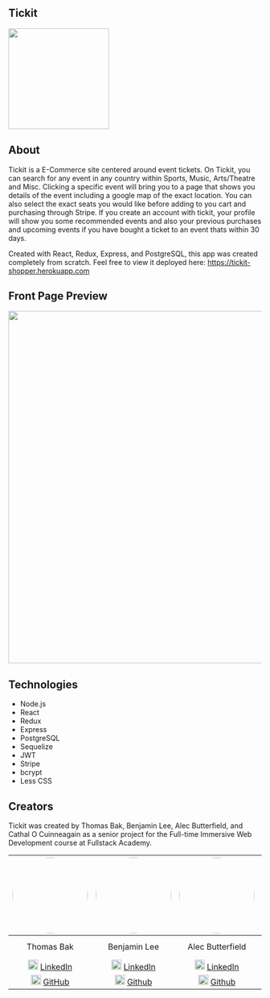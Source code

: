 ## Tickit

<img style='width: 200px' src='https://imgur.com/oedMwNs'>



## About

Tickit is a E-Commerce site centered around event tickets. On Tickit, you can search for any event in any country within Sports, Music, Arts/Theatre and Misc. Clicking a specific event will bring you to a page that shows you details of the event including a google map of the exact location. You can also select the exact seats you would like before adding to you cart and purchasing through Stripe.
If you create an account with tickit, your profile will show you some recommended events and also your previous purchases and upcoming events if you have bought a ticket to an event thats within 30 days.

Created with React, Redux, Express, and PostgreSQL, this app was created completely from scratch. Feel free to view it deployed here: https://tickit-shopper.herokuapp.com

## Front Page Preview

<img style="width:700px" src='//s.imgur.com/min/embed.js'>

## Technologies

* Node.js
* React
* Redux
* Express
* PostgreSQL
* Sequelize
* JWT
* Stripe
* bcrypt
* Less CSS

## Creators

Tickit was created by Thomas Bak, Benjamin Lee, Alec Butterfield, and Cathal O Cuinneagain as a senior project for the Full-time Immersive Web Development course at Fullstack Academy.

| <img style="border-radius:50%; height: 150px" src="https://i.imgur.com/DgLABtG.jpg">  |<img style="border-radius:50%; height: 150px" src="https://i.imgur.com/04aJNhA.png"> | <img style="border-radius:50%; height: 150px" src="https://i.imgur.com/H4mlPwp.jpg"> | <img style="border-radius:50%; height: 150px" src="https://i.imgur.com/Rb1R3Ou.jpg">
| :-------------: |:-------------:|:-------------:|:-------------:|
| Thomas Bak      | Benjamin Lee    | Alec Butterfield | Cathal O Cuinneagain |
| <img style="height:20px" src="https://cdn-icons-png.flaticon.com/512/174/174857.png">&nbsp;<a href="https://www.linkedin.com/in/thomas-bak/">LinkedIn</a> | <img style="height:20px" src="https://cdn-icons-png.flaticon.com/512/174/174857.png">&nbsp;<a href="https://www.linkedin.com/in/benjamin-g-lee/">LinkedIn</a>    | <img style="height:20px" src="https://cdn-icons-png.flaticon.com/512/174/174857.png">&nbsp;<a href="https://www.linkedin.com/in/alec-butterfield/">LinkedIn</a> | <img style="height:20px" src="https://cdn-icons-png.flaticon.com/512/174/174857.png">&nbsp;<a href="https://www.linkedin.com/in/cathalocuinneagain/">LinkedIn</a> |
| <img style="height:20px" src="https://cdn-icons-png.flaticon.com/512/25/25231.png">&nbsp;<a href="https://github.com/tombak98">GitHub</a> | <img style="height:20px" src="https://cdn-icons-png.flaticon.com/512/25/25231.png">&nbsp;<a href="https://github.com/benjaminglee">Github</a>    | <img style="height:20px" src="https://cdn-icons-png.flaticon.com/512/25/25231.png">&nbsp;<a href="https://github.com/AB-Butterfield">Github</a> | <img style="height:20px" src="https://cdn-icons-png.flaticon.com/512/25/25231.png">&nbsp;<a href="https://github.com/cathal1990">Github</a> |
